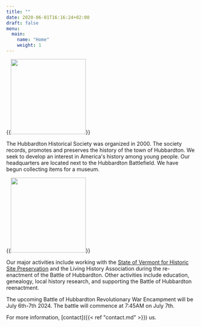 ```yaml
---
title: ""
date: 2020-06-01T16:16:24+02:00
draft: false
menu:
  main:
    name: "Home"
    weight: 1
---
```


{{<image float="right" width="200px"  src="img/logo_transparent.svg" >}}

The Hubbardton Historical Society was organized in 2000. The society records, promotes and preserves the history of the town of Hubbardton. We seek to develop an interest in America's history among young people.  Our headquarters are located next to the Hubbardton Battlefield. We have begun collecting items for a museum.  

{{<image float="left" width="200px" frame="true" caption="View of Hubbardton" src="img/banner.png" >}}

Our major activities include working with the [State of Vermont for Historic Site Preservation](https://historicsites.vermont.gov/) and the Living History Association during the re-enactment of the Battle of Hubbardton. Other activities include education, genealogy, local history research, and supporting the Battle of Hubbardton reenactment.

The upcoming Battle of Hubbardton Revolutionary War Encampment will be July 6th-7th 2024. The battle will commence at 7:45AM on July 7th. <!--$8 for adults, $1 ages 6-14, free under age 6, free for Green Mountain  Passport holders.-->

For more information, [contact]({{< ref "contact.md" >}}) us.

